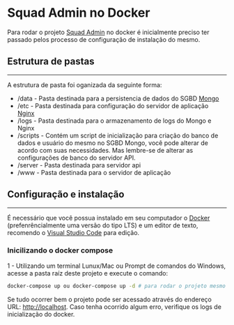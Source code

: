 # Squad Admin no Docker

Para rodar o projeto [Squad Admin](https://github.com/fabriciorabelo/squad) no docker é inicialmente preciso ter passado pelos processo de configuração de instalação do mesmo.

## Estrutura de pastas

---

A estrutura de pasta foi oganizada da seguinte forma:

-   /data - Pasta destinada para a persistencia de dados do SGBD [Mongo](https://hub.docker.com/_/mongo)
-   /etc - Pasta destinada para configuração do servidor de aplicação [Nginx](https://hub.docker.com/_/nginx)
-   /logs - Pasta destinada para o armazenamento de logs do Mongo e Nginx
-   /scripts - Contém um script de inicialização para criação do banco de dados e usuário do mesmo no SGBD Mongo, você pode alterar de acordo com suas necessidades. Mas lembre-se de alterar as configurações de banco do servidor API.
-   /server - Pasta destinada para servidor api
-   /www - Pasta destinada para o servidor de aplicação

## Configuração e instalação

---

É necessário que você possua instalado em seu computador o [Docker](https://www.docker.com//) (prefenrêncialmente uma versão do tipo LTS) e um editor de texto, recomendo o [Visual Studio Code](https://code.visualstudio.com/) para edição.

### Inicilizando o docker compose

1 - Utilizando um terminal Lunux/Mac ou Prompt de comandos do Windows, acesse a pasta raíz deste projeto e execute o comando:

```bash
docker-compose up ou docker-compose up -d # para rodar o projeto mesmo após uma reinicialização
```

Se tudo ocorrer bem o projeto pode ser acessado através do endereço URL: [http://localhost](http://localhost).
Caso tenha ocorrido algum erro, verifique os logs de inicialização do docker.
